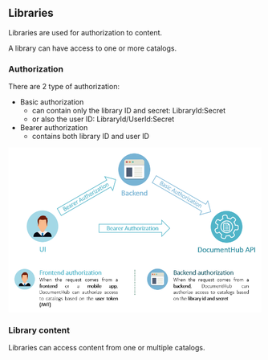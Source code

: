 ## Libraries

Libraries are used for authorization to content.

A library can have access to one or more catalogs.


### Authorization

There are 2 type of authorization:
- Basic authorization
  - can contain only the library ID and secret: LibraryId:Secret
  - or also the user ID: LibraryId/UserId:Secret
- Bearer authorization
  - contains both library ID and user ID


![Authorization](_attachments/auth.png)


### Library content

Libraries can access content from one or multiple catalogs.

